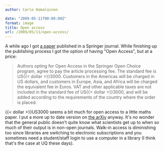```yaml
---
author: Carlo Hamalainen

date: "2009-05-11T00:00:00Z"
format: image
title: Open access
url: /2009/05/11/open-access/
---
```

A while ago I got [a paper](http://www.springerlink.com/content/g777mm0g3h371225/) published in a Springer journal. While finishing up the publishing process I got the option of having "Open Access", but at a price:

> Authors opting for Open Access in the Springer Open Choice program, agree to pay the article processing fee. The standard fee is US{{< dollar >}}3000.  Customers in the Americas will be charged in US dollars, and customers in Europe, Asia, and Africa will be charged the equivalent fee in Euros.  VAT and other applicable taxes are not included in the standard fee of US{{< dollar >}}3000, and will be added according to the requirements of the country where the order is placed.

{{< dollar >}}US3000 seems a bit much for open access to a little maths paper. I put a more up to date version on [the arXiv](http://arxiv.org/abs/0710.0938) anyway. It's no wonder that the general public doesn't quite know what scientists get up to when so much of their output is in non-open journals. Walk-in access is diminishing too since libraries are switching to electronic subscriptions and you sometimes need a student/staff login to use a computer in a library (I think that's the case at UQ these days).
